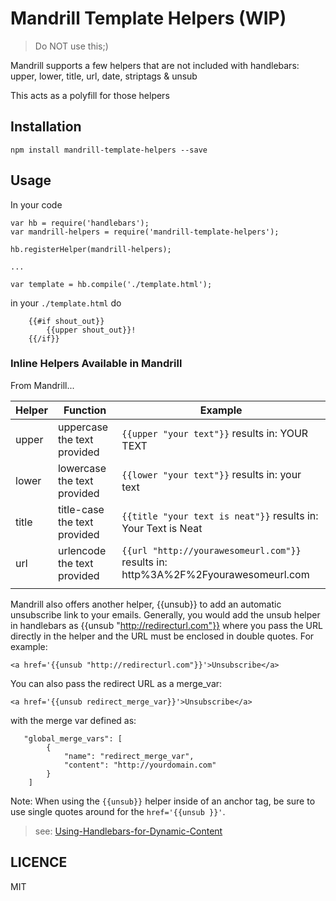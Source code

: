 # Mandrill Template Helpers (WIP)

> Do NOT use this;)

Mandrill supports a few helpers that are not included with
handlebars: upper, lower, title, url, date, striptags & unsub

This acts as a polyfill for those helpers

## Installation

    npm install mandrill-template-helpers --save

## Usage

In your code

```
var hb = require('handlebars');
var mandrill-helpers = require('mandrill-template-helpers');

hb.registerHelper(mandrill-helpers);

...

var template = hb.compile('./template.html');

```

in your `./template.html` do

```
    {{#if shout_out}}
        {{upper shout_out}}!
    {{/if}}

```

### Inline Helpers Available in Mandrill

From Mandrill...

|Helper | Function | Example|
|---|---|---|
|upper| uppercase the text provided | `{{upper "your text"}}` results in: YOUR TEXT |
|lower| lowercase the text provided | `{{lower "your text"}}` results in: your text |
|title|title-case the text provided| `{{title "your text is neat"}}` results in: Your Text is Neat|
|url|urlencode the text provided|`{{url "http://yourawesomeurl.com"}}` results in: http%3A%2F%2Fyourawesomeurl.com|
|||

Mandrill also offers another helper, {{unsub}} to add an automatic unsubscribe link to your emails. Generally, you would add the unsub helper in handlebars as {{unsub "http://redirecturl.com"}} where you pass the URL directly in the helper and the URL must be enclosed in double quotes. For example:

    <a href='{{unsub "http://redirecturl.com"}}'>Unsubscribe</a>

You can also pass the redirect URL as a merge_var:

    <a href='{{unsub redirect_merge_var}}'>Unsubscribe</a>

with the merge var defined as:

```
   "global_merge_vars": [
        {
            "name": "redirect_merge_var",
            "content": "http://yourdomain.com"
        }
    ]
```

Note: When using the `{{unsub}}` helper inside of an anchor tag, be sure to use single quotes around for the `href='{{unsub }}'`.

> see: [Using-Handlebars-for-Dynamic-Content](https://mandrill.zendesk.com/hc/en-us/articles/205582537-Using-Handlebars-for-Dynamic-Content)

## LICENCE

MIT
